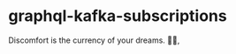 # graphql-kafka-subscriptions


<!-- INSPIRATIONAL_QUOTE_START -->
Discomfort is the currency of your dreams.
🧑‍💻,
<!-- INSPIRATIONAL_QUOTE_END -->
